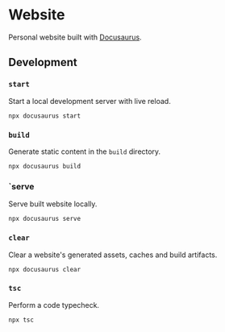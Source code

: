 # Website

Personal website built with [Docusaurus](https://docusaurus.io/).

## Development

### `start`

Start a local development server with live reload.

```shell
npx docusaurus start
```

### `build`

Generate static content in the `build` directory.

```shell
npx docusaurus build
```

### `serve

Serve built website locally.

```shell
npx docusaurus serve
```

### `clear`

Clear a website's generated assets, caches and build artifacts.

```shell
npx docusaurus clear
```

### `tsc`

Perform a code typecheck.

```shell
npx tsc
```
